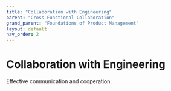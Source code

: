 ```yaml
---
title: "Collaboration with Engineering"
parent: "Cross-Functional Collaboration"
grand_parent: "Foundations of Product Management"
layout: default
nav_order: 2
---
```


# Collaboration with Engineering

Effective communication and cooperation.
